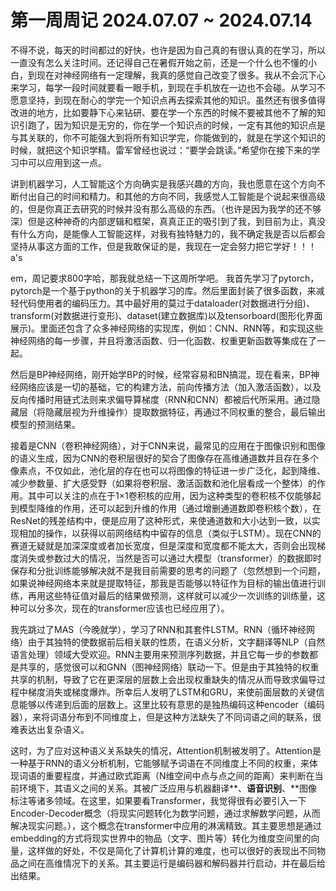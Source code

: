 # 第一周周记 2024.07.07 ~ 2024.07.14

不得不说，每天的时间都过的好快，也许是因为自己真的有很认真的在学习，所以一直没有怎么关注时间。还记得自己在暑假开始之前，还是一个什么也不懂的小白，到现在对神经网络有一定理解，我真的感觉自己改变了很多。我从不会沉下心来学习，每学一段时间就要看一眼手机，到现在手机放在一边也不会碰。从学习不愿意坚持，到现在耐心的学完一个知识点再去探索其他的知识。虽然还有很多值得改进的地方，比如要静下心来钻研、要在学一个东西的时候不要被其他不了解的知识引跑了，因为知识是无穷的，你在学一个知识点的时候，一定有其他的知识点是与其关联的，你不可能强大到将所有知识学完，你能做到的，就是在学这个知识的时候，就把这个知识学精。雷军曾经也说过：“要学会跳读。”希望你在接下来的学习中可以应用到这一点。

讲到机器学习，人工智能这个方向确实是我感兴趣的方向，我也愿意在这个方向不断付出自己的时间和精力。和其他的方向不同，我感觉人工智能是个说起来很高级的，但是你真正去研究的时候并没有那么高级的东西。（也许是因为我学的还不够深）但是这种神奇的内部逻辑和框架，真真正正的吸引到了我，到目前为止，真没有什么方向，是能像人工智能这样，对我有独特魅力的，我不确定我是否以后都会坚持从事这方面的工作，但是我敢保证的是，我现在一定会努力把它学好！！！a's

em，周记要求800字哈，那我就总结一下这周所学吧。
我首先学习了pytorch，pytorch是一个基于python的关于机器学习的库。然后里面封装了很多函数，来减轻代码使用者的编码压力。其中最好用的莫过于dataloader(对数据进行分组)、transform(对数据进行变形)、dataset(建立数据库)以及tensorboard(图形化界面展示)。里面还包含了众多神经网络的实现库，例如：CNN、RNN等，和实现这些神经网络的每一步骤，并且将激活函数、归一化函数、权重更新函数等集成在了一起。

然后是BP神经网络，刚开始学BP的时候，经常容易和BN搞混，现在看来，BP神经网络应该是一切的基础，它的构建方法，前向传播方法（加入激活函数），以及反向传播时用链式法则来求偏导算梯度（RNN和CNN）都被后代所采用。通过隐藏层（将隐藏层视为升维操作）提取数据特征，再通过不同权重的整合，最后输出模型的预测结果。

接着是CNN（卷积神经网络），对于CNN来说，最常见的应用在于图像识别和图像的语义生成，因为CNN的卷积层很好的契合了图像存在高维通道数并且存在多个像素点，不仅如此，池化层的存在也可以将图像的特征进一步广泛化，起到降维、减少参数量、扩大感受野（如果将卷积层、激活函数和池化层看成一个整体）的作用。其中可以关注的点在于1×1卷积核的应用，因为这种类型的卷积核不仅能够起到模型降维的作用，还可以起到升维的作用（通过增删通道数即卷积核个数），在ResNet的残差结构中，便是应用了这种形式，来使通道数和大小达到一致，以实现相加的操作，以获得以前网络结构中留存的信息（类似于LSTM）。现在CNN的赛道无疑就是加深深度或者加长宽度，但是深度和宽度都不能太大，否则会出现梯度消失或参数过大的情况，当然是否可以通过大模型（transformer）的数据即时保存和分批训练能够解决就不是我目前需要的思考的问题了（忽然想到一个问题，如果说神经网络本来就是提取特征，那我是否能够以特征作为目标的输出值进行训练，再用这些特征值对最后的结果做预测，这样就可以减少一次训练的训练量，这种可以分多次，现在的transformer应该也已经应用了）。

我先跳过了MAS（今晚就学），学习了RNN和其套件LSTM。RNN（循环神经网络）由于其独特的使数据前后相关联的性质，在语义分析，文字翻译等NLP（自然语言处理）领域大受欢迎。RNN主要用来预测序列数据，并且它每一步的参数都是共享的，感觉很可以和GNN（图神经网络）联动一下。但是由于其独特的权重共享的机制，导致了它在更深层的层数上会出现权重缺失的情况从而导致求偏导过程中梯度消失或梯度爆炸。所幸后人发明了LSTM和GRU，来使前面层数的关键信息能够以传递到后面的层数上。这里比较有意思的是独热编码这种encoder（编码器），来将词语分布到不同维度上，但是这种方法缺失了不同词语之间的联系，很难表达出复杂语义。

这时，为了应对这种语义关系缺失的情况，Attention机制被发明了。Attention是一种基于RNN的语义分析机制，它能够赋予词语在不同维度上不同的权重，来体现词语的重要程度，并通过欧式距离（N维空间中点与点之间的距离）来判断在当前环境下，其语义之间的关系。其被广泛应用与机器翻译**、**语音识别**、**图像标注等诸多领域。在这里，如果要看Transformer，我觉得很有必要引入一下Encoder-Decoder概念（将现实问题转化为数学问题，通过求解数学问题，从而解决现实问题。），这个概念在transformer中应用的淋漓精致。其主要思想是通过embedding的方式将现实世界中的物品（文字、图片等）转化为维度空间里的向量，这样做的好处，不仅是简化了计算机计算的难度，也可以很好的表现出不同物品之间在高维情况下的关系。其主要运行是编码器和解码器并行启动，并在最后给出结果。

